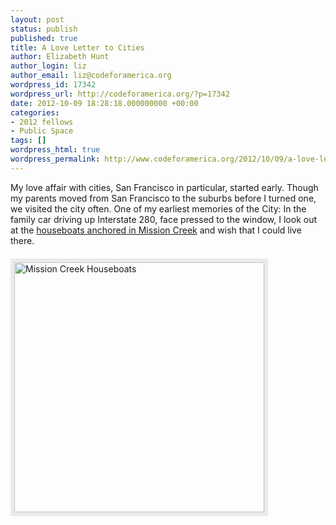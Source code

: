 ```yaml
---
layout: post
status: publish
published: true
title: A Love Letter to Cities
author: Elizabeth Hunt
author_login: liz
author_email: liz@codeforamerica.org
wordpress_id: 17342
wordpress_url: http://codeforamerica.org/?p=17342
date: 2012-10-09 18:28:18.000000000 +00:00
categories:
- 2012 fellows
- Public Space
tags: []
wordpress_html: true
wordpress_permalink: http://www.codeforamerica.org/2012/10/09/a-love-letter-to-cities/
---
```


<p>My love affair with cities, San Francisco in particular, started early. Though my parents moved from San Francisco to the suburbs before I turned one, we visited the city often. One of my earliest memories of the City: In the family car driving up Interstate 280, face pressed to the window, I look out at the <a href="http://www.foundsf.org/index.php?title=Mission_Creek" target="_blank">houseboats anchored in Mission Creek</a> and wish that I could live there.</p>
<div style="float: left; border: 6px solid #ebebeb; margin: 6px 20px 12px 0px;"><a href="http://codeforamerica.org/wp-content/uploads/2012/10/houseboats.jpg"><img alt="Mission Creek Houseboats" class="size-full wp-image-17354" src="http://codeforamerica.org/wp-content/uploads/2012/10/houseboats.jpg" title="Mission Creek Houseboats" width="400"/></a></div>
